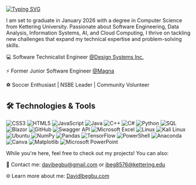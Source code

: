 [![Typing SVG](https://readme-typing-svg.demolab.com/?lines=Hi+there+👋;I'm+David+nice+to+meet+you+😉)](https://git.io/typing-svg)

I am set to graduate in January 2026 with a degree in Computer Science from Kettering University. Passionate about Software Engineering, Data Analysis, Information Systems, AI, and Cloud Computing, I thrive on tackling new challenges that expand my technical expertise and problem-solving skills.


💻 Software Technicalist Engineer [@Design Systems Inc.](https://www.ds-mfgengineering.com/)

⚡ Former Junior Software Engineer [@Magna](https://www.magna.com/)

⚽ Soccer Enthusiast | NSBE Leader | Community Volunteer

## 🛠 Technologies & Tools

![CSS3](https://img.shields.io/badge/css3-%231572B6.svg?style=for-the-badge&logo=css3&logoColor=white)
![HTML5](https://img.shields.io/badge/html5-%23E34F26.svg?style=for-the-badge&logo=html5&logoColor=white)
![JavaScript](https://img.shields.io/badge/javascript-%23323330.svg?style=for-the-badge&logo=javascript&logoColor=%23F7DF1E)
![Java](https://img.shields.io/badge/java-%23007396.svg?style=for-the-badge&logo=java&logoColor=white)
![C++](https://img.shields.io/badge/c%2B%2B-%2300599C.svg?style=for-the-badge&logo=c%2B%2B&logoColor=white)
![C#](https://img.shields.io/badge/csharp-%23239120.svg?style=for-the-badge&logo=csharp&logoColor=white)
![Python](https://img.shields.io/badge/python-3670A0?style=for-the-badge&logo=python&logoColor=ffdd54)
![SQL](https://img.shields.io/badge/sql-%2300758F.svg?style=for-the-badge&logo=sqlite&logoColor=white)
![Blazor](https://img.shields.io/badge/blazor-%23512BD4.svg?style=for-the-badge&logo=blazor&logoColor=white)
![GitHub](https://img.shields.io/badge/github-%23121011.svg?style=for-the-badge&logo=github&logoColor=white)
![Swagger API](https://img.shields.io/badge/swagger-%2385EA2D.svg?style=for-the-badge&logo=swagger&logoColor=black)
![Microsoft Excel](https://img.shields.io/badge/microsoft%20excel-%23217346.svg?style=for-the-badge&logo=microsoft-excel&logoColor=white)
![Linux](https://img.shields.io/badge/linux-%23FCC624.svg?style=for-the-badge&logo=linux&logoColor=black)
![Kali Linux](https://img.shields.io/badge/kali%20linux-%23555777.svg?style=for-the-badge&logo=kalilinux&logoColor=white)
![Ubuntu](https://img.shields.io/badge/ubuntu-%23E95420.svg?style=for-the-badge&logo=ubuntu&logoColor=white)
![NumPy](https://img.shields.io/badge/numpy-%23013243.svg?style=for-the-badge&logo=numpy&logoColor=white)
![Pandas](https://img.shields.io/badge/pandas-%23150458.svg?style=for-the-badge&logo=pandas&logoColor=white)
![TensorFlow](https://img.shields.io/badge/tensorflow-%23FF6F00.svg?style=for-the-badge&logo=tensorflow&logoColor=white)
![PowerShell](https://img.shields.io/badge/powershell-%235391FE.svg?style=for-the-badge&logo=powershell&logoColor=white)
![Anaconda](https://img.shields.io/badge/anaconda-%2344A833.svg?style=for-the-badge&logo=anaconda&logoColor=white)
![Canva](https://img.shields.io/badge/canva-%2300C4CC.svg?style=for-the-badge&logo=canva&logoColor=white)
![Matplotlib](https://img.shields.io/badge/matplotlib-%23ffffff.svg?style=for-the-badge&logo=matplotlib&logoColor=black)
![Microsoft PowerPoint](https://img.shields.io/badge/microsoft%20powerpoint-%23D24726.svg?style=for-the-badge&logo=microsoft-powerpoint&logoColor=white)


While you're here, feel free to check out my projects! You can also:

📩 Contact me: davibegbu@gmail.com or ibeg8576@kettering.edu
              
🌐 Learn more about me: [DavidIbegbu.com](https://davibegbu.github.io/DavidIbegbu.com/)
